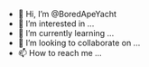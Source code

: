- 👋 Hi, I’m @BoredApeYacht
- 👀 I’m interested in ...
- 🌱 I’m currently learning ...
- 💞️ I’m looking to collaborate on ...
- 📫 How to reach me ...

<!---
BoredApeYacht/BoredApeYacht is a ✨ special ✨ repository because its `README.md` (this file) appears on your GitHub profile.
You can click the Preview link to take a look at your changes.
--->
